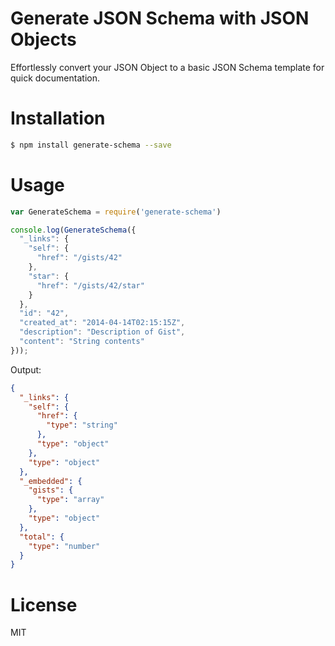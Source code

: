 # Generate JSON Schema with JSON Objects

Effortlessly convert your JSON Object to a basic JSON Schema template for quick documentation.

# Installation

```bash
$ npm install generate-schema --save
```

# Usage

```js
var GenerateSchema = require('generate-schema')

console.log(GenerateSchema({
  "_links": {
    "self": {
      "href": "/gists/42"
    },
    "star": {
      "href": "/gists/42/star"
    }
  },
  "id": "42",
  "created_at": "2014-04-14T02:15:15Z",
  "description": "Description of Gist",
  "content": "String contents"
}));
```

Output:

```json
{
  "_links": {
    "self": {
      "href": {
        "type": "string"
      },
      "type": "object"
    },
    "type": "object"
  },
  "_embedded": {
    "gists": {
      "type": "array"
    },
    "type": "object"
  },
  "total": {
    "type": "number"
  }
}
```

# License

MIT
